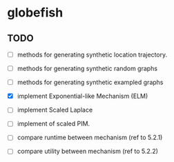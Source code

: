 # globefish

## TODO

- [ ] methods for generating synthetic location trajectory. 


- [ ]  methods for generating synthetic random graphs


- [ ] methods for generating synthetic exampled graphs


- [x] implement Exponential-like Mechanism (ELM)


- [ ] implement Scaled Laplace


- [ ] implement of scaled PIM.


- [ ] compare runtime between mechanism (ref to 5.2.1)


- [ ] compare utility between mechanism (ref to 5.2.2)